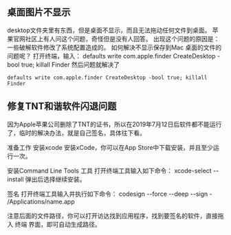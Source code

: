 
## 桌面图片不显示


desktop文件夹里有东西，但是桌面不显示，而且无法拖动任何文件到桌面。 苹果官网社区上有人问这个问题，奇怪但是没有人回答。 出现这个问题的原因是：一些破解软件修改了系统配置造成的。 如何解决不显示保存到Mac 桌面的文件的问题呢？
 打开终端，输入： defaults write com.apple.finder CreateDesktop -bool true; killall Finder 然后问题就解决了

```linux
defaults write com.apple.finder CreateDesktop -bool true; killall Finder
```



## 修复TNT和谐软件闪退问题
   
因为Apple苹果公司删除了TNT的证书，所以在2019年7月12日后软件都不能运行了，临时的解决办法，就是自己签名，具体往下看。

准备工作
安装xcode
安装xCode，你可以在App Store中下载安装，并且至少运行一次。

安装Command Line Tools 工具
打开终端工具输入如下命令：
xcode-select --install
弹出后选择继续安装。

签名
打开终端工具输入并执行如下命令：
codesign --force --deep --sign - /Applications/name.app

注意后面的文件路径，你可以打开访达找到应用程序，找到要签名的软件，直接拖入 终端 界面，即可自动生成路径。

